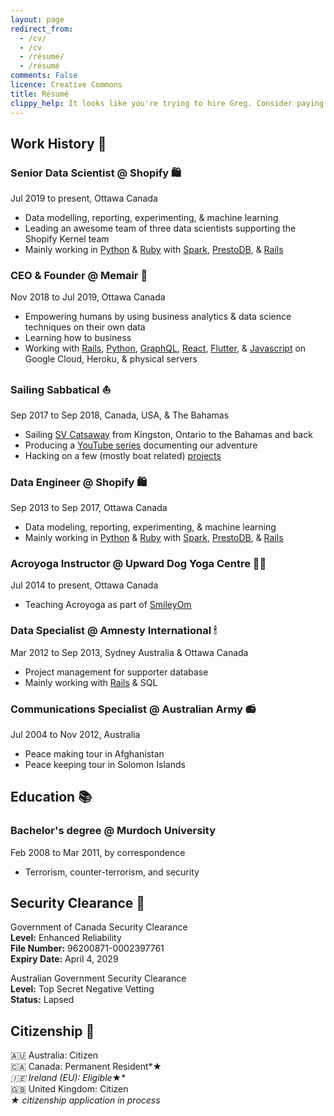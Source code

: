 ```yaml
---
layout: page
redirect_from:
  - /cv/
  - /cv
  - /résumé/
  - /résumé
comments: False
licence: Creative Commons
title: Résumé
clippy_help: It looks like you're trying to hire Greg. Consider paying him in cheese 🧀
---
```


## Work History 💼

### Senior Data Scientist @ Shopify 🛍
Jul 2019 to present, Ottawa Canada

* Data modelling, reporting, experimenting, & machine learning
* Leading an awesome team of three data scientists supporting the Shopify Kernel team
* Mainly working in [Python](https://pypi.org/user/gregology/) & [Ruby](https://rubygems.org/profiles/gregology) with [Spark](https://spark.apache.org/docs/latest/api/python/), [PrestoDB](https://prestodb.io), & [Rails](https://rubyonrails.org/)

### CEO & Founder @ Memair 🧠
Nov 2018 to Jul 2019, Ottawa Canada

* Empowering humans by using business analytics & data science techniques on their own data
* Learning how to business
* Working with [Rails](https://rubygems.org/profiles/gregology), [Python](https://pypi.org/user/gregology/), [GraphQL](https://memair.com/graphiql), [React](https://memair.com/player), [Flutter](https://flutter.dev/), & [Javascript](https://www.npmjs.com/~gregology) on Google Cloud, Heroku, & physical servers

### Sailing Sabbatical ⛵️
Sep 2017 to Sep 2018, Canada, USA, & The Bahamas

* Sailing [SV Catsaway](https://SVCatsaway.com) from Kingston, Ontario to the Bahamas and back
* Producing a [YouTube series](https://YouTube.com/SVCatsaway) documenting our adventure
* Hacking on a few (mostly boat related) [projects](/packages)

### Data Engineer @ Shopify 🛍
Sep 2013 to Sep 2017, Ottawa Canada

* Data modeling, reporting, experimenting, & machine learning
* Mainly working in [Python](https://pypi.org/user/gregology/) & [Ruby](https://rubygems.org/profiles/gregology) with [Spark](https://spark.apache.org/docs/latest/api/python/), [PrestoDB](https://prestodb.io), & [Rails](https://rubyonrails.org/)

### Acroyoga Instructor @ Upward Dog Yoga Centre 🤸‍♂️
Jul 2014 to present, Ottawa Canada

* Teaching Acroyoga as part of [SmileyOm](https://smileyom.com)

### Data Specialist @ Amnesty International 🕯
Mar 2012 to Sep 2013, Sydney Australia & Ottawa Canada

* Project management for supporter database
* Mainly working with [Rails](http://rubyonrails.org/) & SQL

### Communications Specialist @ Australian Army 📻
Jul 2004 to Nov 2012, Australia

* Peace making tour in Afghanistan
* Peace keeping tour in Solomon Islands

## Education 📚

### Bachelor's degree @ Murdoch University 
Feb 2008 to Mar 2011, by correspondence

* Terrorism, counter-terrorism, and security

## Security Clearance 🚨

Government of Canada Security Clearance<br>
**Level:** Enhanced Reliability<br>
**File Number:** 96200871-0002397761<br>
**Expiry Date:** April 4, 2029<br>

Australian Government Security Clearance<br>
**Level:** Top Secret Negative Vetting<br>
**Status:** Lapsed<br>

## Citizenship 🛂

🇦🇺 Australia: Citizen<br>
🇨🇦 Canada: Permanent Resident*★*<br>
🇮🇪 Ireland (EU): Eligible*★*<br>
🇬🇧 United Kingdom: Citizen<br>
*★ citizenship application in process*<br>
